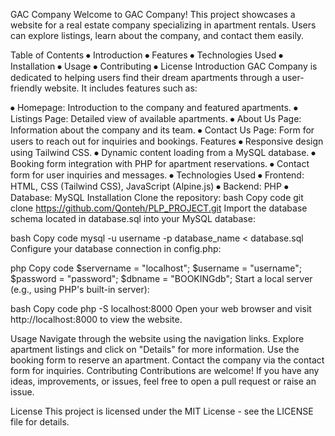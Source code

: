 GAC Company
Welcome to GAC Company! This project showcases a website for a real estate company specializing in apartment rentals. Users can explore listings, learn about the company, and contact them easily.

Table of Contents
⦁	Introduction
⦁	Features
⦁	Technologies Used
⦁	Installation
⦁	Usage
⦁	Contributing
⦁	License
Introduction
GAC Company is dedicated to helping users find their dream apartments through a user-friendly website. It includes features such as:

⦁	Homepage: Introduction to the company and featured apartments.
⦁	Listings Page: Detailed view of available apartments.
⦁	About Us Page: Information about the company and its team.
⦁	Contact Us Page: Form for users to reach out for inquiries and bookings.
Features
⦁	Responsive design using Tailwind CSS.
⦁	Dynamic content loading from a MySQL database.
⦁	Booking form integration with PHP for apartment reservations.
⦁	Contact form for user inquiries and messages.
⦁	Technologies Used
⦁	Frontend: HTML, CSS (Tailwind CSS), JavaScript (Alpine.js)
⦁	Backend: PHP
⦁	Database: MySQL
Installation
Clone the repository:
bash
Copy code
git clone https://github.com/Qonteh/PLP_PROJECT.git
Import the database schema located in database.sql into your MySQL database:

bash
Copy code
mysql -u username -p database_name < database.sql
Configure your database connection in config.php:

php
Copy code
$servername = "localhost";
$username = "username";
$password = "password";
$dbname = "BOOKINGdb";
Start a local server (e.g., using PHP's built-in server):

bash
Copy code
php -S localhost:8000
Open your web browser and visit http://localhost:8000 to view the website.

Usage
Navigate through the website using the navigation links.
Explore apartment listings and click on "Details" for more information.
Use the booking form to reserve an apartment.
Contact the company via the contact form for inquiries.
Contributing
Contributions are welcome! If you have any ideas, improvements, or issues, feel free to open a pull request or raise an issue.

License
This project is licensed under the MIT License - see the LICENSE file for details.
